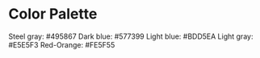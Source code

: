 #  Color Palette

Steel gray: #495867
Dark blue: #577399
Light blue: #BDD5EA
Light gray: #E5E5F3
Red-Orange: #FE5F55 
